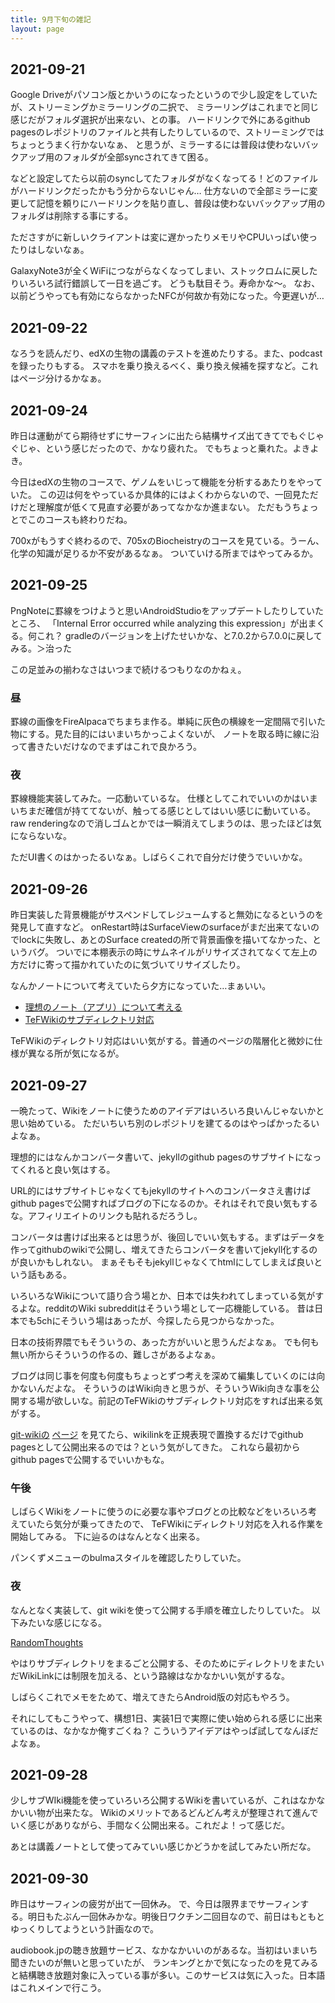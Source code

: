 ```yaml
---
title: 9月下旬の雑記
layout: page
---
```


## 2021-09-21

Google Driveがパソコン版とかいうのになったというので少し設定をしていたが、ストリーミングかミラーリングの二択で、
ミラーリングはこれまでと同じ感じだがフォルダ選択が出来ない、との事。
ハードリンクで外にあるgithub pagesのレポジトリのファイルと共有したりしているので、ストリーミングではちょっとうまく行かないなぁ、
と思うが、ミラーするには普段は使わないバックアップ用のフォルダが全部syncされてきて困る。

などと設定してたら以前のsyncしてたフォルダがなくなってる！どのファイルがハードリンクだったかもう分からないじゃん…
仕方ないので全部ミラーに変更して記憶を頼りにハードリンクを貼り直し、普段は使わないバックアップ用のフォルダは削除する事にする。

たださすがに新しいクライアントは変に遅かったりメモリやCPUいっぱい使ったりはしないなぁ。

GalaxyNote3が全くWiFiにつながらなくなってしまい、ストックロムに戻したりいろいろ試行錯誤して一日を過ごす。
どうも駄目そう。寿命かな〜。
なお、以前どうやっても有効にならなかったNFCが何故か有効になった。今更遅いが…

## 2021-09-22

なろうを読んだり、edXの生物の講義のテストを進めたりする。また、podcastを録ったりもする。
スマホを乗り換えるべく、乗り換え候補を探すなど。これはページ分けるかなぁ。

## 2021-09-24

昨日は運動がてら期待せずにサーフィンに出たら結構サイズ出てきてでもぐじゃぐじゃ、という感じだったので、かなり疲れた。
でもちょっと乗れた。よきよき。

今日はedXの生物のコースで、ゲノムをいじって機能を分析するあたりをやっていた。
この辺は何をやっているか具体的にはよくわからないので、一回見ただけだと理解度が低くて見直す必要があってなかなか進まない。
ただもうちょっとでこのコースも終わりだね。

700xがもうすぐ終わるので、705xのBiocheistryのコースを見ている。うーん、化学の知識が足りるか不安があるなぁ。
ついていける所まではやってみるか。

## 2021-09-25

PngNoteに罫線をつけようと思いAndroidStudioをアップデートしたりしていたところ、
「Internal Error occurred while analyzing this expression」が出まくる。何これ？
gradleのバージョンを上げたせいかな、と7.0.2から7.0.0に戻してみる。＞治った

この足並みの揃わなさはいつまで続けるつもりなのかねぇ。

### 昼

罫線の画像をFireAlpacaでちまちま作る。単純に灰色の横線を一定間隔で引いた物にする。見た目的にはいまいちかっこよくないが、
ノートを取る時に線に沿って書きたいだけなのでまずはこれで良かろう。

### 夜

罫線機能実装してみた。一応動いているな。
仕様としてこれでいいのかはいまいちまだ確信が持ててないが、触ってる感じとしてはいい感じに動いている。
raw renderingなので消しゴムとかでは一瞬消えてしまうのは、思ったほどは気にならないな。

ただUI書くのはかったるいなぁ。しばらくこれで自分だけ使うでいいかな。

## 2021-09-26

昨日実装した背景機能がサスペンドしてレジュームすると無効になるというのを発見して直すなど。
onRestart時はSurfaceViewのsurfaceがまだ出来てないのでlockに失敗し、あとのSurface createdの所で背景画像を描いてなかった、というバグ。
ついでに本棚表示の時にサムネイルがリサイズされてなくて左上の方だけに寄って描かれていたのに気づいてリサイズしたり。

なんかノートについて考えていたら夕方になっていた…まぁいい。

- [理想のノート（アプリ）について考える](https://karino2.github.io/2021/09/26/ideal_note.html)
- [TeFWikiのサブディレクトリ対応](https://karino2.github.io/2021/09/26/TeFWiki_subdir_support.html)

TeFWikiのディレクトリ対応はいい気がする。普通のページの階層化と微妙に仕様が異なる所が気になるが。

## 2021-09-27

一晩たって、Wikiをノートに使うためのアイデアはいろいろ良いんじゃないかと思い始めている。
ただいちいち別のレポジトリを建てるのはやっぱかったるいよなぁ。

理想的にはなんかコンバータ書いて、jekyllのgithub pagesのサブサイトになってくれると良い気はする。

URL的にはサブサイトじゃなくてもjekyllのサイトへのコンバータさえ書けばgithub pagesで公開すればブログの下になるのか。それはそれで良い気もするな。アフィリエイトのリンクも貼れるだろうし。

コンバータは書けば出来るとは思うが、後回しでいい気もする。まずはデータを作ってgithubのwikiで公開し、増えてきたらコンバータを書いてjekyll化するのが良いかもしれない。
まぁそもそもjekyllじゃなくてhtmlにしてしまえば良いという話もある。

いろいろなWikiについて語り合う場とか、日本では失われてしまっている気がするよな。redditのWiki subredditはそういう場として一応機能している。
昔は日本でも5chにそういう場はあったが、今探したら見つからなかった。

日本の技術界隈でもそういうの、あった方がいいと思うんだよなぁ。
でも何も無い所からそういうの作るの、難しさがあるよなぁ。

ブログは同じ事を何度も何度もちょっとずつ考えを深めて編集していくのには向かないんだよな。
そういうのはWiki向きと思うが、そういうWiki向きな事を公開する場が欲しいな。前記のTeFWikiのサブディレクトリ対応をすれば出来る気がする。

[git-wikiの](https://github.com/Drassil/git-wiki/blob/gh-pages/wiki/main_page.md) [ページ](http://www.drassil.org/git-wiki/main_page) を見てたら、wikilinkを正規表現で置換するだけでgithub pagesとして公開出来るのでは？という気がしてきた。
これなら最初からgithub pagesで公開するでいいかもな。

### 午後

しばらくWikiをノートに使うのに必要な事やブログとの比較などをいろいろ考えていたら気分が乗ってきたので、
TeFWikiにディレクトリ対応を入れる作業を開始してみる。
下に辿るのはなんとなく出来る。

パンくずメニューのbulmaスタイルを確認したりしていた。

### 夜

なんとなく実装して、git wikiを使って公開する手順を確立したりしていた。
以下みたいな感じになる。

[RandomThoughts](https://karino2.github.io/RandomThoughts/Home)

やはりサブディレクトリをまるごと公開する、そのためにディレクトリをまたいだWikiLinkには制限を加える、という路線はなかなかいい気がするな。

しばらくこれでメモをためて、増えてきたらAndroid版の対応もやろう。

それにしてもこうやって、構想1日、実装1日で実際に使い始められる感じに出来ているのは、なかなか俺すごくね？
こういうアイデアはやっぱ試してなんぼだよなぁ。

## 2021-09-28

少しサブWIki機能を使っていろいろ公開するWikiを書いているが、これはなかなかいい物が出来たな。
Wikiのメリットであるどんどん考えが整理されて進んでいく感じがありながら、手間なく公開出来る。これだよ！って感じだ。

あとは講義ノートとして使ってみていい感じかどうかを試してみたい所だな。

## 2021-09-30

昨日はサーフィンの疲労が出て一回休み。
で、今日は限界までサーフィンする。明日もたぶん一回休みかな。明後日ワクチン二回目なので、前日はもともとゆっくりしてようという計画なので。

audiobook.jpの聴き放題サービス、なかなかいいのがあるな。当初はいまいち聞きたいのが無いと思っていたが、
ランキングとかで気になったのを見てみると結構聴き放題対象に入っている事が多い。このサービスは気に入った。日本語はこれメインで行こう。